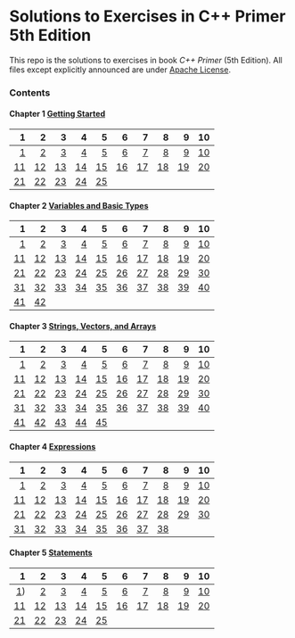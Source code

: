 # Solutions to Exercises in **C++ Primer** 5th Edition

This repo is the solutions to exercises in book _C++ Primer_ (5th Edition). All files except explicitly announced are under [Apache License](http://www.apache.org/licenses/LICENSE-2.0).

### Contents

#### Chapter 1 [Getting Started](ch1)

 1 | 2 | 3 | 4 | 5 | 6 | 7 | 8 | 9 | 10
--:|--:|--:|--:|--:|--:|--:|--:|--:|--:
[1](ch1/1.1.cpp)|[2](ch1/1.2.cpp)|[3](ch1/1.3.cpp)|[4](ch1/1.4.cpp)|[5](ch1/1.5.cpp)|[6](ch1/1.6.cpp)|[7](ch1/1.7.cpp)|[8](ch1/1.8.cpp)|[9](ch1/1.9.cpp)|[10](ch1/1.10.cpp)|
[11](ch1/1.11.cpp)|[12](ch1/1.12.md)|[13](ch1/1.13.cpp)|[14](ch1/1.14.md)|[15](ch1/1.15.cpp)|[16](ch1/1.16.cpp)|[17](ch1/1.17.md)|[18](ch1/1.18.cpp)|[19](ch1/1.19.cpp)|[20](ch1/1.20.cpp)|
[21](ch1/1.21.cpp)|[22](ch1/1.22.cpp)|[23](ch1/1.23.cpp)|[24](ch1/1.24.md)|[25](ch1/1.25.cpp)

#### Chapter 2 [Variables and Basic Types](ch2)

 1 | 2 | 3 | 4 | 5 | 6 | 7 | 8 | 9 | 10
--:|--:|--:|--:|--:|--:|--:|--:|--:|--:
[1](ch2/2.1.md)|[2](ch2/2.2.md)|[3](ch2/2.3.md)|[4](ch2/2.4.cpp)|[5](ch2/2.5.cpp)|[6](ch2/2.6.cpp)|[7](ch2/2.7.cpp)|[8](ch2/2.8.cpp)|[9](ch2/2.9.cpp)|[10](ch2/2.10.cpp)|
[11](ch2/2.11.cpp)|[12](ch2/2.12.cpp)|[13](ch2/2.13.cpp)|[14](ch2/2.14.cpp)|[15](ch2/2.15.cpp)|[16](ch2/2.16.cpp)|[17](ch2/2.17.cpp)|[18](ch2/2.18.cpp)|[19](ch2/2.19.md)|[20](ch2/2.20.cpp)|
[21](ch2/2.21.cpp)|[22](ch2/2.22.md)|[23](ch2/2.23.md)|[24](ch2/2.24.cpp)|[25](ch2/2.25.cpp)|[26](ch2/2.26.cpp)|[27](ch2/2.27.cpp)|[28](ch2/2.28.cpp)|[29](ch2/2.29.cpp)|[30](ch2/2.30.cpp)|
[31](ch2/2.31.cpp)|[32](ch2/2.32.cpp)|[33](ch2/2.33.md)|[34](ch2/2.34.cpp)|[35](ch2/2.35.cpp)|[36](ch2/2.36.cpp)|[37](ch2/2.37.cpp)|[38](ch2/2.38.md)|[39](ch2/2.39.cpp)|[40](ch2/2.40.cpp)|
[41](ch2/2.41.cpp)|[42](ch2/2.42.cpp)

#### Chapter 3 [Strings, Vectors, and Arrays](ch3)

 1 | 2 | 3 | 4 | 5 | 6 | 7 | 8 | 9 | 10
--:|--:|--:|--:|--:|--:|--:|--:|--:|--:
[1](ch3/3.1.cpp)|[2](ch3/3.2.cpp)|[3](ch3/3.3.md)|[4](ch3/3.4.cpp)|[5](ch3/3.5.cpp)|[6](ch3/3.6.cpp)|[7](ch3/3.7.cpp)|[8](ch3/3.8.cpp)|[9](ch3/3.9.cpp)|[10](ch3/3.10.cpp)|
[11](ch3/3.11.md)|[12](ch3/3.12.cpp)|[13](ch3/3.13.cpp)|[14](ch3/3.14.cpp)|[15](ch3/3.15.cpp)|[16](ch3/3.16.cpp)|[17](ch3/3.17.cpp)|[18](ch3/3.18.md)|[19](ch3/3.19.cpp)|[20](ch3/3.20.cpp)|
[21](ch3/3.21.cpp)|[22](ch3/3.22.cpp)|[23](ch3/3.23.cpp)|[24](ch3/3.24.cpp)|[25](ch3/3.25.cpp)|[26](ch3/3.26.md)|[27](ch3/3.27.cpp)|[28](ch3/3.28.cpp)|[29](ch3/3.29.md)|[30](ch3/3.30.cpp)|
[31](ch3/3.31.cpp)|[32](ch3/3.32.cpp)|[33](ch3/3.33.md)|[34](ch3/3.34.md)|[35](ch3/3.35.cpp)|[36](ch3/3.36.cpp)|[37](ch3/3.37.md)|[38](ch3/3.38.md)|[39](ch3/3.39.cpp)|[40](ch3/3.40.cpp)|
[41](ch3/3.41.cpp)|[42](ch3/3.42.cpp)|[43](ch3/3.43.cpp)|[44](ch3/3.44.cpp)|[45](ch3/3.45.cpp)

#### Chapter 4 [Expressions](ch4)

 1 | 2 | 3 | 4 | 5 | 6 | 7 | 8 | 9 | 10
--:|--:|--:|--:|--:|--:|--:|--:|--:|--:
[1](ch4/4.1.cpp)|[2](ch4/4.2.md)|[3](ch4/4.3.md)|[4](ch4/4.4.cpp)|[5](ch4/4.5.cpp)|[6](ch4/4.6.cpp)|[7](ch4/4.7.cpp)|[8](ch4/4.8.md)|[9](ch4/4.9.md)|[10](ch4/4.10.cpp)|
[11](ch4/4.11.cpp)|[12](ch4/4.12.md)|[13](ch4/4.13.cpp)|[14](ch4/4.14.md)|[15](ch4/4.15.cpp)|[16](ch4/4.16.md)|[17](ch4/4.17.md)|[18](ch4/4.18.md)|[19](ch4/4.19.md)|[20](ch4/4.20.md)|
[21](ch4/4.21.cpp)|[22](ch4/4.22.cpp)|[23](ch4/4.23.cpp)|[24](ch4/4.24.md)|[25](ch4/4.25.md)|[26](ch4/4.26.md)|[27](ch4/4.27.cpp)|[28](ch4/4.28.cpp)|[29](ch4/4.29.cpp)|[30](ch4/4.30.md)|
[31](ch4/4.31.cpp)|[32](ch4/4.32.cpp)|[33](ch4/4.33.md)|[34](ch4/4.34.md)|[35](ch4/4.35.cpp)|[36](ch4/4.36.cpp)|[37](ch4/4.37.cpp)|[38](ch4/4.38.md)

#### Chapter 5 [Statements](ch5)

 1 | 2 | 3 | 4 | 5 | 6 | 7 | 8 | 9 | 10
--:|--:|--:|--:|--:|--:|--:|--:|--:|--:
[1](ch5/5.1.md))|[2](ch5/5.2.md)|[3](ch5/5.3.cpp)|[4](ch5/5.4.md)|[5](ch5/5.5.cpp)|[6](ch5/5.6.cpp)|[7](ch5/5.7.md)|[8](ch5/5.8.md)|[9](ch5/5.9.cpp)|[10](ch5/5.10.cpp)|
[11](ch5/5.11.cpp)|[12](ch5/5.12.cpp)|[13](ch5/5.13.md)|[14](ch5/5.14.cpp)|[15](ch5/5.15.md)|[16](ch5/5.16.cpp)|[17](ch5/5.17.cpp)|[18](ch5/5.18.md)|[19](ch5/5.19.cpp)|[20](ch5/5.20.cpp)|
[21](ch5/5.21.cpp)|[22](ch5/5.22.md)|[23](ch5/5.23.cpp)|[24](ch5/5.24.cpp)|[25](ch5/5.25.cpp)

<!---
#### Chapter 6 [](ch6)

 1 | 2 | 3 | 4 | 5 | 6 | 7 | 8 | 9 | 10
--:|--:|--:|--:|--:|--:|--:|--:|--:|--:
[1](ch6/6.1.cpp)|[2](ch6/6.2.cpp)|[3](ch6/6.3.cpp)|[4](ch6/6.4.cpp)|[5](ch6/6.5.cpp)|[6](ch6/6.6.cpp)|[7](ch6/6.7.cpp)|[8](ch6/6.8.cpp)|[9](ch6/6.9.cpp)|[10](ch6/6.10.cpp)|
[11](ch6/6.11.cpp)|[12](ch6/6.12.cpp)|[13](ch6/6.13.cpp)|[14](ch6/6.14.cpp)|[15](ch6/6.15.cpp)|[16](ch6/6.16.cpp)|[17](ch6/6.17.cpp)|[18](ch6/6.18.cpp)|[19](ch6/6.19.cpp)|[20](ch6/6.20.cpp)|
[21](ch6/6.21.cpp)|[22](ch6/6.22.cpp)|[23](ch6/6.23.cpp)|[24](ch6/6.24.cpp)|[25](ch6/6.25.cpp)|[26](ch6/6.26.cpp)|[27](ch6/6.27.cpp)|[28](ch6/6.28.cpp)|[29](ch6/6.29.cpp)|[30](ch6/6.30.cpp)|
[31](ch6/6.31.cpp)|[32](ch6/6.32.cpp)|[33](ch6/6.33.cpp)|[34](ch6/6.34.cpp)|[35](ch6/6.35.cpp)|[36](ch6/6.36.cpp)|[37](ch6/6.37.cpp)|[38](ch6/6.38.cpp)|[39](ch6/6.39.cpp)|[40](ch6/6.40.cpp)|
[41](ch6/6.41.cpp)|[42](ch6/6.42.cpp)|[43](ch6/6.43.cpp)|[44](ch6/6.44.cpp)|[45](ch6/6.45.cpp)|[46](ch6/6.46.cpp)|[47](ch6/6.47.cpp)|[48](ch6/6.48.cpp)|[49](ch6/6.49.cpp)|[50](ch6/6.50.cpp)|
[51](ch6/6.51.cpp)|[52](ch6/6.52.cpp)|[53](ch6/6.53.cpp)|[54](ch6/6.54.cpp)|[55](ch6/6.55.cpp)|[56](ch6/6.56.cpp)

#### Chapter 7 [](ch7)

 1 | 2 | 3 | 4 | 5 | 6 | 7 | 8 | 9 | 10
--:|--:|--:|--:|--:|--:|--:|--:|--:|--:
[1](ch7/7.1.cpp)|[2](ch7/7.2.cpp)|[3](ch7/7.3.cpp)|[4](ch7/7.4.cpp)|[5](ch7/7.5.cpp)|[6](ch7/7.6.cpp)|[7](ch7/7.7.cpp)|[8](ch7/7.8.cpp)|[9](ch7/7.9.cpp)|[10](ch7/7.10.cpp)|
[11](ch7/7.11.cpp)|[12](ch7/7.12.cpp)|[13](ch7/7.13.cpp)|[14](ch7/7.14.cpp)|[15](ch7/7.15.cpp)|[16](ch7/7.16.cpp)|[17](ch7/7.17.cpp)|[18](ch7/7.18.cpp)|[19](ch7/7.19.cpp)|[20](ch7/7.20.cpp)|
[21](ch7/7.21.cpp)|[22](ch7/7.22.cpp)|[23](ch7/7.23.cpp)|[24](ch7/7.24.cpp)|[25](ch7/7.25.cpp)|[26](ch7/7.26.cpp)|[27](ch7/7.27.cpp)|[28](ch7/7.28.cpp)|[29](ch7/7.29.cpp)|[30](ch7/7.30.cpp)|
[31](ch7/7.31.cpp)|[32](ch7/7.32.cpp)|[33](ch7/7.33.cpp)|[34](ch7/7.34.cpp)|[35](ch7/7.35.cpp)|[36](ch7/7.36.cpp)|[37](ch7/7.37.cpp)|[38](ch7/7.38.cpp)|[39](ch7/7.39.cpp)|[40](ch7/7.40.cpp)|
[41](ch7/7.41.cpp)|[42](ch7/7.42.cpp)|[43](ch7/7.43.cpp)|[44](ch7/7.44.cpp)|[45](ch7/7.45.cpp)|[46](ch7/7.46.cpp)|[47](ch7/7.47.cpp)|[48](ch7/7.48.cpp)|[49](ch7/7.49.cpp)|[50](ch7/7.50.cpp)|
[51](ch7/7.51.cpp)|[52](ch7/7.52.cpp)|[53](ch7/7.53.cpp)|[54](ch7/7.54.cpp)|[55](ch7/7.55.cpp)|[56](ch7/7.56.cpp)|[57](ch7/7.57.cpp)|[58](ch7/7.58.cpp)

#### Chapter 8 [](ch8)

 1 | 2 | 3 | 4 | 5 | 6 | 7 | 8 | 9 | 10
--:|--:|--:|--:|--:|--:|--:|--:|--:|--:
[1](ch8/8.1.cpp)|[2](ch8/8.2.cpp)|[3](ch8/8.3.cpp)|[4](ch8/8.4.cpp)|[5](ch8/8.5.cpp)|[6](ch8/8.6.cpp)|[7](ch8/8.7.cpp)|[8](ch8/8.8.cpp)|[9](ch8/8.9.cpp)|[10](ch8/8.10.cpp)|
[11](ch8/8.11.cpp)|[12](ch8/8.12.cpp)|[13](ch8/8.13.cpp)|[14](ch8/8.14.cpp)

#### Chapter 9 [](ch9)

 1 | 2 | 3 | 4 | 5 | 6 | 7 | 8 | 9 | 10
--:|--:|--:|--:|--:|--:|--:|--:|--:|--:
[1](ch9/9.1.cpp)|[2](ch9/9.2.cpp)|[3](ch9/9.3.cpp)|[4](ch9/9.4.cpp)|[5](ch9/9.5.cpp)|[6](ch9/9.6.cpp)|[7](ch9/9.7.cpp)|[8](ch9/9.8.cpp)|[9](ch9/9.9.cpp)|[10](ch9/9.10.cpp)|
[11](ch9/9.11.cpp)|[12](ch9/9.12.cpp)|[13](ch9/9.13.cpp)|[14](ch9/9.14.cpp)|[15](ch9/9.15.cpp)|[16](ch9/9.16.cpp)|[17](ch9/9.17.cpp)|[18](ch9/9.18.cpp)|[19](ch9/9.19.cpp)|[20](ch9/9.20.cpp)|
[21](ch9/9.21.cpp)|[22](ch9/9.22.cpp)|[23](ch9/9.23.cpp)|[24](ch9/9.24.cpp)|[25](ch9/9.25.cpp)|[26](ch9/9.26.cpp)|[27](ch9/9.27.cpp)|[28](ch9/9.28.cpp)|[29](ch9/9.29.cpp)|[30](ch9/9.30.cpp)|
[31](ch9/9.31.cpp)|[32](ch9/9.32.cpp)|[33](ch9/9.33.cpp)|[34](ch9/9.34.cpp)|[35](ch9/9.35.cpp)|[36](ch9/9.36.cpp)|[37](ch9/9.37.cpp)|[38](ch9/9.38.cpp)|[39](ch9/9.39.cpp)|[40](ch9/9.40.cpp)|
[41](ch9/9.41.cpp)|[42](ch9/9.42.cpp)|[43](ch9/9.43.cpp)|[44](ch9/9.44.cpp)|[45](ch9/9.45.cpp)|[46](ch9/9.46.cpp)|[47](ch9/9.47.cpp)|[48](ch9/9.48.cpp)|[49](ch9/9.49.cpp)|[50](ch9/9.50.cpp)|
[51](ch9/9.51.cpp)|[52](ch9/9.52.cpp)

#### Chapter 10 [](ch10)

 1 | 2 | 3 | 4 | 5 | 6 | 7 | 8 | 9 | 10
--:|--:|--:|--:|--:|--:|--:|--:|--:|--:
[1](ch10/10.1.cpp)|[2](ch10/10.2.cpp)|[3](ch10/10.3.cpp)|[4](ch10/10.4.cpp)|[5](ch10/10.5.cpp)|[6](ch10/10.6.cpp)|[7](ch10/10.7.cpp)|[8](ch10/10.8.cpp)|[9](ch10/10.9.cpp)|[10](ch10/10.10.cpp)|
[11](ch10/10.11.cpp)|[12](ch10/10.12.cpp)|[13](ch10/10.13.cpp)|[14](ch10/10.14.cpp)|[15](ch10/10.15.cpp)|[16](ch10/10.16.cpp)|[17](ch10/10.17.cpp)|[18](ch10/10.18.cpp)|[19](ch10/10.19.cpp)|[20](ch10/10.20.cpp)|
[21](ch10/10.21.cpp)|[22](ch10/10.22.cpp)|[23](ch10/10.23.cpp)|[24](ch10/10.24.cpp)|[25](ch10/10.25.cpp)|[26](ch10/10.26.cpp)|[27](ch10/10.27.cpp)|[28](ch10/10.28.cpp)|[29](ch10/10.29.cpp)|[30](ch10/10.30.cpp)|
[31](ch10/10.31.cpp)|[32](ch10/10.32.cpp)|[33](ch10/10.33.cpp)|[34](ch10/10.34.cpp)|[35](ch10/10.35.cpp)|[36](ch10/10.36.cpp)|[37](ch10/10.37.cpp)|[38](ch10/10.38.cpp)|[39](ch10/10.39.cpp)|[40](ch10/10.40.cpp)|
[41](ch10/10.41.cpp)|[42](ch10/10.42.cpp)

#### Chapter 11 [](ch11)

 1 | 2 | 3 | 4 | 5 | 6 | 7 | 8 | 9 | 10
--:|--:|--:|--:|--:|--:|--:|--:|--:|--:
[1](ch11/11.1.cpp)|[2](ch11/11.2.cpp)|[3](ch11/11.3.cpp)|[4](ch11/11.4.cpp)|[5](ch11/11.5.cpp)|[6](ch11/11.6.cpp)|[7](ch11/11.7.cpp)|[8](ch11/11.8.cpp)|[9](ch11/11.9.cpp)|[10](ch11/11.10.cpp)|
[11](ch11/11.11.cpp)|[12](ch11/11.12.cpp)|[13](ch11/11.13.cpp)|[14](ch11/11.14.cpp)|[15](ch11/11.15.cpp)|[16](ch11/11.16.cpp)|[17](ch11/11.17.cpp)|[18](ch11/11.18.cpp)|[19](ch11/11.19.cpp)|[20](ch11/11.20.cpp)|
[21](ch11/11.21.cpp)|[22](ch11/11.22.cpp)|[23](ch11/11.23.cpp)|[24](ch11/11.24.cpp)|[25](ch11/11.25.cpp)|[26](ch11/11.26.cpp)|[27](ch11/11.27.cpp)|[28](ch11/11.28.cpp)|[29](ch11/11.29.cpp)|[30](ch11/11.30.cpp)|
[31](ch11/11.31.cpp)|[32](ch11/11.32.cpp)|[33](ch11/11.33.cpp)|[34](ch11/11.34.cpp)|[35](ch11/11.35.cpp)|[36](ch11/11.36.cpp)|[37](ch11/11.37.cpp)|[38](ch11/11.38.cpp)

#### Chapter 12 [](ch12)

 1 | 2 | 3 | 4 | 5 | 6 | 7 | 8 | 9 | 10
--:|--:|--:|--:|--:|--:|--:|--:|--:|--:
[1](ch12/12.1.cpp)|[2](ch12/12.2.cpp)|[3](ch12/12.3.cpp)|[4](ch12/12.4.cpp)|[5](ch12/12.5.cpp)|[6](ch12/12.6.cpp)|[7](ch12/12.7.cpp)|[8](ch12/12.8.cpp)|[9](ch12/12.9.cpp)|[10](ch12/12.10.cpp)|
[11](ch12/12.11.cpp)|[12](ch12/12.12.cpp)|[13](ch12/12.13.cpp)|[14](ch12/12.14.cpp)|[15](ch12/12.15.cpp)|[16](ch12/12.16.cpp)|[17](ch12/12.17.cpp)|[18](ch12/12.18.cpp)|[19](ch12/12.19.cpp)|[20](ch12/12.20.cpp)|
[21](ch12/12.21.cpp)|[22](ch12/12.22.cpp)|[23](ch12/12.23.cpp)|[24](ch12/12.24.cpp)|[25](ch12/12.25.cpp)|[26](ch12/12.26.cpp)|[27](ch12/12.27.cpp)|[28](ch12/12.28.cpp)|[29](ch12/12.29.cpp)|[30](ch12/12.30.cpp)|
[31](ch12/12.31.cpp)|[32](ch12/12.32.cpp)|[33](ch12/12.33.cpp)

#### Chapter 13 [](ch13)

 1 | 2 | 3 | 4 | 5 | 6 | 7 | 8 | 9 | 10
--:|--:|--:|--:|--:|--:|--:|--:|--:|--:
[1](ch13/13.1.cpp)|[2](ch13/13.2.cpp)|[3](ch13/13.3.cpp)|[4](ch13/13.4.cpp)|[5](ch13/13.5.cpp)|[6](ch13/13.6.cpp)|[7](ch13/13.7.cpp)|[8](ch13/13.8.cpp)|[9](ch13/13.9.cpp)|[10](ch13/13.10.cpp)|
[11](ch13/13.11.cpp)|[12](ch13/13.12.cpp)|[13](ch13/13.13.cpp)|[14](ch13/13.14.cpp)|[15](ch13/13.15.cpp)|[16](ch13/13.16.cpp)|[17](ch13/13.17.cpp)|[18](ch13/13.18.cpp)|[19](ch13/13.19.cpp)|[20](ch13/13.20.cpp)|
[21](ch13/13.21.cpp)|[22](ch13/13.22.cpp)|[23](ch13/13.23.cpp)|[24](ch13/13.24.cpp)|[25](ch13/13.25.cpp)|[26](ch13/13.26.cpp)|[27](ch13/13.27.cpp)|[28](ch13/13.28.cpp)|[29](ch13/13.29.cpp)|[30](ch13/13.30.cpp)|
[31](ch13/13.31.cpp)|[32](ch13/13.32.cpp)|[33](ch13/13.33.cpp)|[34](ch13/13.34.cpp)|[35](ch13/13.35.cpp)|[36](ch13/13.36.cpp)|[37](ch13/13.37.cpp)|[38](ch13/13.38.cpp)|[39](ch13/13.39.cpp)|[40](ch13/13.40.cpp)|
[41](ch13/13.41.cpp)|[42](ch13/13.42.cpp)|[43](ch13/13.43.cpp)|[44](ch13/13.44.cpp)|[45](ch13/13.45.cpp)|[46](ch13/13.46.cpp)|[47](ch13/13.47.cpp)|[48](ch13/13.48.cpp)|[49](ch13/13.49.cpp)|[50](ch13/13.50.cpp)|
[51](ch13/13.51.cpp)|[52](ch13/13.52.cpp)|[53](ch13/13.53.cpp)|[54](ch13/13.54.cpp)|[55](ch13/13.55.cpp)|[56](ch13/13.56.cpp)|[57](ch13/13.57.cpp)|[58](ch13/13.58.cpp)

#### Chapter 14 [](ch14)

 1 | 2 | 3 | 4 | 5 | 6 | 7 | 8 | 9 | 10
--:|--:|--:|--:|--:|--:|--:|--:|--:|--:
[1](ch14/14.1.cpp)|[2](ch14/14.2.cpp)|[3](ch14/14.3.cpp)|[4](ch14/14.4.cpp)|[5](ch14/14.5.cpp)|[6](ch14/14.6.cpp)|[7](ch14/14.7.cpp)|[8](ch14/14.8.cpp)|[9](ch14/14.9.cpp)|[10](ch14/14.10.cpp)|
[11](ch14/14.11.cpp)|[12](ch14/14.12.cpp)|[13](ch14/14.13.cpp)|[14](ch14/14.14.cpp)|[15](ch14/14.15.cpp)|[16](ch14/14.16.cpp)|[17](ch14/14.17.cpp)|[18](ch14/14.18.cpp)|[19](ch14/14.19.cpp)|[20](ch14/14.20.cpp)|
[21](ch14/14.21.cpp)|[22](ch14/14.22.cpp)|[23](ch14/14.23.cpp)|[24](ch14/14.24.cpp)|[25](ch14/14.25.cpp)|[26](ch14/14.26.cpp)|[27](ch14/14.27.cpp)|[28](ch14/14.28.cpp)|[29](ch14/14.29.cpp)|[30](ch14/14.30.cpp)|
[31](ch14/14.31.cpp)|[32](ch14/14.32.cpp)|[33](ch14/14.33.cpp)|[34](ch14/14.34.cpp)|[35](ch14/14.35.cpp)|[36](ch14/14.36.cpp)|[37](ch14/14.37.cpp)|[38](ch14/14.38.cpp)|[39](ch14/14.39.cpp)|[40](ch14/14.40.cpp)|
[41](ch14/14.41.cpp)|[42](ch14/14.42.cpp)|[43](ch14/14.43.cpp)|[44](ch14/14.44.cpp)|[45](ch14/14.45.cpp)|[46](ch14/14.46.cpp)|[47](ch14/14.47.cpp)|[48](ch14/14.48.cpp)|[49](ch14/14.49.cpp)|[50](ch14/14.50.cpp)|
[51](ch14/14.51.cpp)|[52](ch14/14.52.cpp)|[53](ch14/14.53.cpp)

#### Chapter 15 [](ch15)

 1 | 2 | 3 | 4 | 5 | 6 | 7 | 8 | 9 | 10
--:|--:|--:|--:|--:|--:|--:|--:|--:|--:
[1](ch15/15.1.cpp)|[2](ch15/15.2.cpp)|[3](ch15/15.3.cpp)|[4](ch15/15.4.cpp)|[5](ch15/15.5.cpp)|[6](ch15/15.6.cpp)|[7](ch15/15.7.cpp)|[8](ch15/15.8.cpp)|[9](ch15/15.9.cpp)|[10](ch15/15.10.cpp)|
[11](ch15/15.11.cpp)|[12](ch15/15.12.cpp)|[13](ch15/15.13.cpp)|[14](ch15/15.14.cpp)|[15](ch15/15.15.cpp)|[16](ch15/15.16.cpp)|[17](ch15/15.17.cpp)|[18](ch15/15.18.cpp)|[19](ch15/15.19.cpp)|[20](ch15/15.20.cpp)|
[21](ch15/15.21.cpp)|[22](ch15/15.22.cpp)|[23](ch15/15.23.cpp)|[24](ch15/15.24.cpp)|[25](ch15/15.25.cpp)|[26](ch15/15.26.cpp)|[27](ch15/15.27.cpp)|[28](ch15/15.28.cpp)|[29](ch15/15.29.cpp)|[30](ch15/15.30.cpp)|
[31](ch15/15.31.cpp)|[32](ch15/15.32.cpp)|[33](ch15/15.33.cpp)|[34](ch15/15.34.cpp)|[35](ch15/15.35.cpp)|[36](ch15/15.36.cpp)|[37](ch15/15.37.cpp)|[38](ch15/15.38.cpp)|[39](ch15/15.39.cpp)|[40](ch15/15.40.cpp)|
[41](ch15/15.41.cpp)|[42](ch15/15.42.cpp)

#### Chapter 16 [](ch16)

 1 | 2 | 3 | 4 | 5 | 6 | 7 | 8 | 9 | 10
--:|--:|--:|--:|--:|--:|--:|--:|--:|--:
[1](ch16/16.1.cpp)|[2](ch16/16.2.cpp)|[3](ch16/16.3.cpp)|[4](ch16/16.4.cpp)|[5](ch16/16.5.cpp)|[6](ch16/16.6.cpp)|[7](ch16/16.7.cpp)|[8](ch16/16.8.cpp)|[9](ch16/16.9.cpp)|[10](ch16/16.10.cpp)|
[11](ch16/16.11.cpp)|[12](ch16/16.12.cpp)|[13](ch16/16.13.cpp)|[14](ch16/16.14.cpp)|[15](ch16/16.15.cpp)|[16](ch16/16.16.cpp)|[17](ch16/16.17.cpp)|[18](ch16/16.18.cpp)|[19](ch16/16.19.cpp)|[20](ch16/16.20.cpp)|
[21](ch16/16.21.cpp)|[22](ch16/16.22.cpp)|[23](ch16/16.23.cpp)|[24](ch16/16.24.cpp)|[25](ch16/16.25.cpp)|[26](ch16/16.26.cpp)|[27](ch16/16.27.cpp)|[28](ch16/16.28.cpp)|[29](ch16/16.29.cpp)|[30](ch16/16.30.cpp)|
[31](ch16/16.31.cpp)|[32](ch16/16.32.cpp)|[33](ch16/16.33.cpp)|[34](ch16/16.34.cpp)|[35](ch16/16.35.cpp)|[36](ch16/16.36.cpp)|[37](ch16/16.37.cpp)|[38](ch16/16.38.cpp)|[39](ch16/16.39.cpp)|[40](ch16/16.40.cpp)|
[41](ch16/16.41.cpp)|[42](ch16/16.42.cpp)|[43](ch16/16.43.cpp)|[44](ch16/16.44.cpp)|[45](ch16/16.45.cpp)|[46](ch16/16.46.cpp)|[47](ch16/16.47.cpp)|[48](ch16/16.48.cpp)|[49](ch16/16.49.cpp)|[50](ch16/16.50.cpp)|
[51](ch16/16.51.cpp)|[52](ch16/16.52.cpp)|[53](ch16/16.53.cpp)|[54](ch16/16.54.cpp)|[55](ch16/16.55.cpp)|[56](ch16/16.56.cpp)|[57](ch16/16.57.cpp)|[58](ch16/16.58.cpp)|[59](ch16/16.59.cpp)|[60](ch16/16.60.cpp)|
[61](ch16/16.61.cpp)|[62](ch16/16.62.cpp)|[63](ch16/16.63.cpp)|[64](ch16/16.64.cpp)|[65](ch16/16.65.cpp)|[66](ch16/16.66.cpp)|[67](ch16/16.67.cpp)

#### Chapter 17 [](ch17)

 1 | 2 | 3 | 4 | 5 | 6 | 7 | 8 | 9 | 10
--:|--:|--:|--:|--:|--:|--:|--:|--:|--:
[1](ch17/17.1.cpp)|[2](ch17/17.2.cpp)|[3](ch17/17.3.cpp)|[4](ch17/17.4.cpp)|[5](ch17/17.5.cpp)|[6](ch17/17.6.cpp)|[7](ch17/17.7.cpp)|[8](ch17/17.8.cpp)|[9](ch17/17.9.cpp)|[10](ch17/17.10.cpp)|
[11](ch17/17.11.cpp)|[12](ch17/17.12.cpp)|[13](ch17/17.13.cpp)|[14](ch17/17.14.cpp)|[15](ch17/17.15.cpp)|[16](ch17/17.16.cpp)|[17](ch17/17.17.cpp)|[18](ch17/17.18.cpp)|[19](ch17/17.19.cpp)|[20](ch17/17.20.cpp)|
[21](ch17/17.21.cpp)|[22](ch17/17.22.cpp)|[23](ch17/17.23.cpp)|[24](ch17/17.24.cpp)|[25](ch17/17.25.cpp)|[26](ch17/17.26.cpp)|[27](ch17/17.27.cpp)|[28](ch17/17.28.cpp)|[29](ch17/17.29.cpp)|[30](ch17/17.30.cpp)|
[31](ch17/17.31.cpp)|[32](ch17/17.32.cpp)|[33](ch17/17.33.cpp)|[34](ch17/17.34.cpp)|[35](ch17/17.35.cpp)|[36](ch17/17.36.cpp)|[37](ch17/17.37.cpp)|[38](ch17/17.38.cpp)|[39](ch17/17.39.cpp)

#### Chapter 18 [](ch18)

 1 | 2 | 3 | 4 | 5 | 6 | 7 | 8 | 9 | 10
--:|--:|--:|--:|--:|--:|--:|--:|--:|--:
[1](ch18/18.1.cpp)|[2](ch18/18.2.cpp)|[3](ch18/18.3.cpp)|[4](ch18/18.4.cpp)|[5](ch18/18.5.cpp)|[6](ch18/18.6.cpp)|[7](ch18/18.7.cpp)|[8](ch18/18.8.cpp)|[9](ch18/18.9.cpp)|[10](ch18/18.10.cpp)|
[11](ch18/18.11.cpp)|[12](ch18/18.12.cpp)|[13](ch18/18.13.cpp)|[14](ch18/18.14.cpp)|[15](ch18/18.15.cpp)|[16](ch18/18.16.cpp)|[17](ch18/18.17.cpp)|[18](ch18/18.18.cpp)|[19](ch18/18.19.cpp)|[20](ch18/18.20.cpp)|
[21](ch18/18.21.cpp)|[22](ch18/18.22.cpp)|[23](ch18/18.23.cpp)|[24](ch18/18.24.cpp)|[25](ch18/18.25.cpp)|[26](ch18/18.26.cpp)|[27](ch18/18.27.cpp)|[28](ch18/18.28.cpp)|[29](ch18/18.29.cpp)|[30](ch18/18.30.cpp)|

#### Chapter 19 [](ch19)

 1 | 2 | 3 | 4 | 5 | 6 | 7 | 8 | 9 | 10
--:|--:|--:|--:|--:|--:|--:|--:|--:|--:
[1](ch19/19.1.cpp)|[2](ch19/19.2.cpp)|[3](ch19/19.3.cpp)|[4](ch19/19.4.cpp)|[5](ch19/19.5.cpp)|[6](ch19/19.6.cpp)|[7](ch19/19.7.cpp)|[8](ch19/19.8.cpp)|[9](ch19/19.9.cpp)|[10](ch19/19.10.cpp)|
[11](ch19/19.11.cpp)|[12](ch19/19.12.cpp)|[13](ch19/19.13.cpp)|[14](ch19/19.14.cpp)|[15](ch19/19.15.cpp)|[16](ch19/19.16.cpp)|[17](ch19/19.17.cpp)|[18](ch19/19.18.cpp)|[19](ch19/19.19.cpp)|[20](ch19/19.20.cpp)|
[21](ch19/19.21.cpp)|[22](ch19/19.22.cpp)|[23](ch19/19.23.cpp)|[24](ch19/19.24.cpp)|[25](ch19/19.25.cpp)|[26](ch19/19.26.cpp)

--->
